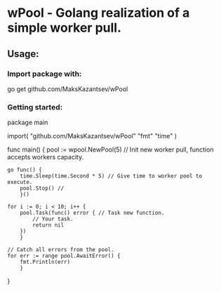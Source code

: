 # wPool - Golang realization of a simple worker pull.
## Usage:
### Import package with:
go get github.com/MaksKazantsev/wPool
### Getting started:
package main

import(
	"github.com/MaksKazantsev/wPool"
	"fmt"
	"time"
)

func main() {
	pool := wpool.NewPool(5) // Init new worker pull, function accepts workers capacity.
	
	go func() {
		time.Sleep(time.Second * 5) // Give time to worker pool to execute.
		pool.Stop() // 
        }()
	
	for i := 0; i < 10; i++ { 
		pool.Task(func() error { // Task new function.
			// Your task.
		    return nil
		})
        }
	
	// Catch all errors from the pool.
	for err := range pool.AwaitError() {
		fmt.Println(err)
        }
}
